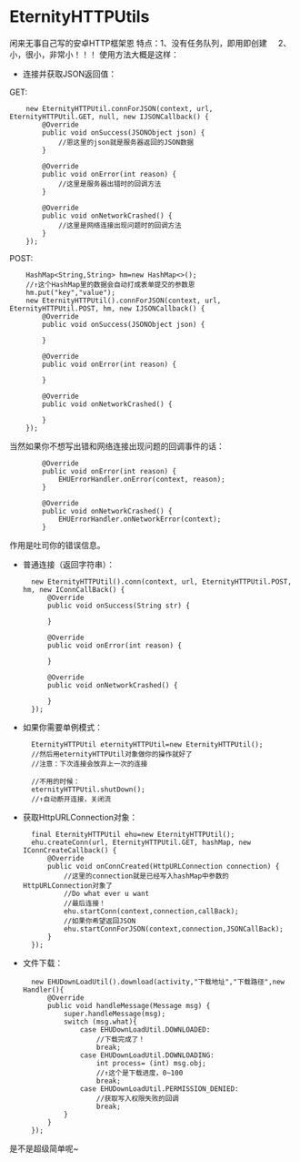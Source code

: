 # EternityHTTPUtils
闲来无事自己写的安卓HTTP框架恩
特点：1、没有任务队列，即用即创建
     2、小，很小，非常小！！！
使用方法大概是这样：

* 连接并获取JSON返回值：

GET:

        new EternityHTTPUtil.connForJSON(context, url, EternityHTTPUtil.GET, null, new IJSONCallback() {
            @Override
            public void onSuccess(JSONObject json) {
                //恩这里的json就是服务器返回的JSON数据
            }

            @Override
            public void onError(int reason) {
                //这里是服务器出错时的回调方法
            }

            @Override
            public void onNetworkCrashed() {
                //这里是网络连接出现问题时的回调方法
            }
        });
        
        
POST:
        
        HashMap<String,String> hm=new HashMap<>();
        //↑这个HashMap里的数据会自动打成表单提交的参数恩
        hm.put("key","value");
        new EternityHTTPUtil().connForJSON(context, url, EternityHTTPUtil.POST, hm, new IJSONCallback() {
            @Override
            public void onSuccess(JSONObject json) {
                
            }

            @Override
            public void onError(int reason) {

            }

            @Override
            public void onNetworkCrashed() {

            }
        });

  当然如果你不想写出错和网络连接出现问题的回调事件的话：

            @Override
            public void onError(int reason) {
                EHUErrorHandler.onError(context, reason);
            }
            
            @Override
            public void onNetworkCrashed() {
                EHUErrorHandler.onNetworkError(context);
            }
            
  作用是吐司你的错误信息。
 
 
* 普通连接（返回字符串）：
 
        new EternityHTTPUtil().conn(context, url, EternityHTTPUtil.POST, hm, new IConnCallBack() {
            @Override
            public void onSuccess(String str) {
                
            }

            @Override
            public void onError(int reason) {

            }

            @Override
            public void onNetworkCrashed() {

            }
        });
        
* 如果你需要单例模式：
 
        EternityHTTPUtil eternityHTTPUtil=new EternityHTTPUtil();
        //然后用eternityHTTPUtil对象做你的操作就好了
        //注意：下次连接会放弃上一次的连接
        
        //不用的时候：
        eternityHTTPUtil.shutDown();
        //↑自动断开连接，关闭流
        
* 获取HttpURLConnection对象：
 
        final EternityHTTPUtil ehu=new EternityHTTPUtil();
        ehu.createConn(url, EternityHTTPUtil.GET, hashMap, new IConnCreateCallback() {
            @Override
            public void onConnCreated(HttpURLConnection connection) {
                //这里的connection就是已经写入hashMap中参数的HttpURLConnection对象了
                //Do what ever u want
                //最后连接！
                ehu.startConn(context,connection,callBack);
                //如果你希望返回JSON
                ehu.startConnForJSON(context,connection,JSONCallBack);
            }
        });
 
* 文件下载：

        new EHUDownLoadUtil().download(activity,"下载地址","下载路径",new Handler(){
            @Override
            public void handleMessage(Message msg) {
                super.handleMessage(msg);
                switch (msg.what){
                    case EHUDownLoadUtil.DOWNLOADED:
                        //下载完成了！
                        break;
                    case EHUDownLoadUtil.DOWNLOADING:
                        int process= (int) msg.obj;
                        //↑这个是下载进度，0~100
                        break;
                    case EHUDownLoadUtil.PERMISSION_DENIED:
                        //获取写入权限失败的回调
                        break;
                }
            }
        });
        
是不是超级简单呢~
